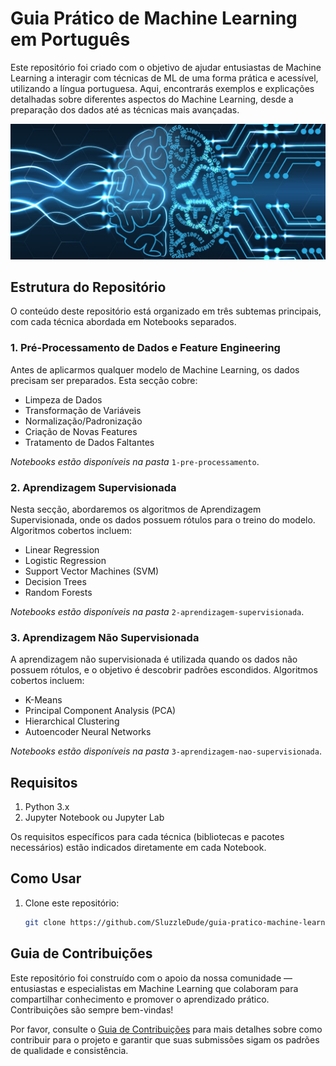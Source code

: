 # Guia Prático de Machine Learning em Português

Este repositório foi criado com o objetivo de ajudar entusiastas de Machine Learning a interagir com técnicas de ML de uma forma prática e acessível, utilizando a língua portuguesa. Aqui, encontrarás exemplos e explicações detalhadas sobre diferentes aspectos do Machine Learning, desde a preparação dos dados até as técnicas mais avançadas.

![Deep Learning vs Machine Learning](./images/machine-learning.jpg)


## Estrutura do Repositório

O conteúdo deste repositório está organizado em três subtemas principais, com cada técnica abordada em Notebooks separados.

### 1. **Pré-Processamento de Dados e Feature Engineering**
Antes de aplicarmos qualquer modelo de Machine Learning, os dados precisam ser preparados. Esta secção cobre:
- Limpeza de Dados
- Transformação de Variáveis
- Normalização/Padronização
- Criação de Novas Features
- Tratamento de Dados Faltantes

_Notebooks estão disponíveis na pasta_ `1-pre-processamento`.

### 2. **Aprendizagem Supervisionada**
Nesta secção, abordaremos os algoritmos de Aprendizagem Supervisionada, onde os dados possuem rótulos para o treino do modelo. Algoritmos cobertos incluem:
- Linear Regression
- Logistic Regression
- Support Vector Machines (SVM)
- Decision Trees
- Random Forests

_Notebooks estão disponíveis na pasta_ `2-aprendizagem-supervisionada`.

### 3. **Aprendizagem Não Supervisionada**
A aprendizagem não supervisionada é utilizada quando os dados não possuem rótulos, e o objetivo é descobrir padrões escondidos. Algoritmos cobertos incluem:
- K-Means
- Principal Component Analysis (PCA)
- Hierarchical Clustering
- Autoencoder Neural Networks

_Notebooks estão disponíveis na pasta_ `3-aprendizagem-nao-supervisionada`.

## Requisitos

1. Python 3.x
2. Jupyter Notebook ou Jupyter Lab

Os requisitos específicos para cada técnica (bibliotecas e pacotes necessários) estão indicados diretamente em cada Notebook.

## Como Usar

1. Clone este repositório: 
   ```bash
   git clone https://github.com/SluzzleDude/guia-pratico-machine-learning.git

## Guia de Contribuições

Este repositório foi construído com o apoio da nossa comunidade — entusiastas e especialistas em Machine Learning que colaboram para compartilhar conhecimento e promover o aprendizado prático. Contribuições são sempre bem-vindas!

Por favor, consulte o [Guia de Contribuições](https://github.com/SluzzleDude/guia-pratico-machine-learning/blob/3069e4123a3c49ffd546570328b42925dab30101/Guia-de-Contribui%C3%A7%C3%B5es.md) para mais detalhes sobre como contribuir para o projeto e garantir que suas submissões sigam os padrões de qualidade e consistência.

